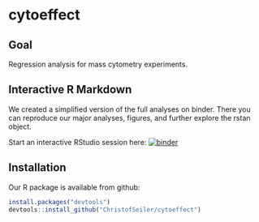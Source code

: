 # cytoeffect

## Goal

Regression analysis for mass cytometry experiments.

## Interactive R Markdown

We created a simplified version of the full analyses on binder. There you can reproduce our major analyses, figures, and further explore the rstan object.

Start an interactive RStudio session here: [![binder](http://mybinder.org/badge_logo.svg)](https://mybinder.org/v2/gh/ChristofSeiler/cytoeffect_binder/master?urlpath=rstudio)

## Installation

Our R package is available from github:

``` r
install.packages("devtools")
devtools::install_github("ChristofSeiler/cytoeffect")
```

